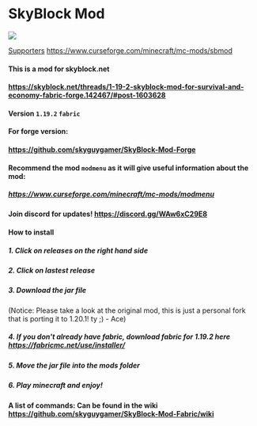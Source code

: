 # SkyBlock Mod
<html>
<a href="https://www.curseforge.com/minecraft/mc-mods/skyblock-net-mod"><img src="https://cf.way2muchnoise.eu/full_794267_downloads.svg" style="max-width:100%;"></a>
</html>

[Supporters](https://valid-climber-350022.web.app/githubsponsors.txt)
https://www.curseforge.com/minecraft/mc-mods/sbmod

#### This is a mod for skyblock.net
#### https://skyblock.net/threads/1-19-2-skyblock-mod-for-survival-and-economy-fabric-forge.142467/#post-1603628
#### Version `1.19.2` `fabric`
#### For forge version:
#### https://github.com/skyguygamer/SkyBlock-Mod-Forge

#### Recommend the mod `modmenu` as it will give useful information about the mod:
##### https://www.curseforge.com/minecraft/mc-mods/modmenu

#### Join discord for updates! https://discord.gg/WAw6xC29E8

#### How to install
##### 1. Click on releases on the right hand side
##### 2. Click on lastest release
##### 3. Download the jar file

(Notice: Please take a look at the original mod, this is just a personal fork that is porting it to 1.20.1! ty ;) - Ace)
##### 4. If you don't already have fabric, download fabric for 1.19.2 here https://fabricmc.net/use/installer/
##### 5. Move the jar file into the mods folder
##### 6. Play minecraft and enjoy!

#### A list of commands: Can be found in the wiki https://github.com/skyguygamer/SkyBlock-Mod-Fabric/wiki

